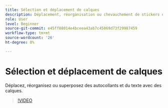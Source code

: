 ```yaml
---
title: Sélection et déplacement de calques
description: Déplacement, réorganisation ou chevauchement de stickers et de texte avec des calques
role: User
level: Beginner
source-git-commit: e45ff88014e4bceea43ab7c45069d73f29987459
workflow-type: tm+mt
source-wordcount: '26'
ht-degree: 0%

---
```


# Sélection et déplacement de calques

Déplacez, réorganisez ou superposez des autocollants et du texte avec des calques.

>[!VIDEO](https://video.tv.adobe.com/v/3420214?quality=12&learn=on&hidetitle=true)
